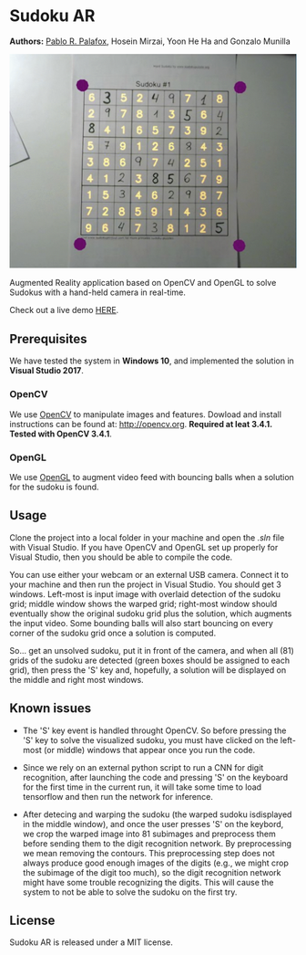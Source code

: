 # Sudoku AR
**Authors:** [Pablo R. Palafox](https://pablorpalafox.github.io/), Hosein Mirzai, Yoon He Ha and Gonzalo Munilla

<p align="center">
  <img src="/assets/images/sudoku.gif" alt="sudokuAR">
</p>

Augmented Reality application based on OpenCV and OpenGL to solve Sudokus with a hand-held camera in real-time.

Check out a live demo [HERE](https://youtu.be/zCkyr1kkrqw).

## Prerequisites
We have tested the system in **Windows 10**, and implemented the solution in **Visual Studio 2017**.

### OpenCV
We use [OpenCV](http://opencv.org) to manipulate images and features. Dowload and install instructions can be found at: http://opencv.org. **Required at leat 3.4.1. Tested with OpenCV 3.4.1**.

### OpenGL
We use [OpenGL](http://opencv.org) to augment video feed with bouncing balls when a solution for the sudoku is found.

## Usage
Clone the project into a local folder in your machine and open the _.sln_ file with Visual Studio. If you have OpenCV and OpenGL set up properly for Visual Studio, then you should be able to compile the code.

You can use either your webcam or an external USB camera. Connect it to your machine and then run the project in Visual Studio. You should get 3 windows. Left-most is input image with overlaid detection of the sudoku grid; middle window shows the warped grid; right-most window should eventually show the original sudoku grid plus the solution, which augments the input video. Some bounding balls will also start bouncing on every corner of the sudoku grid once a solution is computed.

So... get an unsolved sudoku, put it in front of the camera, and when all (81) grids of the sudoku are detected (green boxes should be assigned to each grid), then press the 'S' key and, hopefully, a solution will be displayed on the middle and right most windows.

## Known issues
- The 'S' key event is handled throught OpenCV. So before pressing the 'S' key to solve the visualized sudoku, you must have clicked on the left-most (or middle) windows that appear once you run the code.

- Since we rely on an external python script to run a CNN for digit recognition, after launching the code and pressing 'S' on the keyboard for the first time in the current run, it will take some time to load tensorflow and then run the network for inference.

- After detecing and warping the sudoku (the warped sudoku isdisplayed in the middle window), and once the user presses 'S' on the keybord, we crop the warped image into 81 subimages and preprocess them before sending them to the digit recognition network. By preprocessing we mean removing the contours. This preprocessing step does not always produce good enough images of the digits (e.g., we might crop the subimage of the digit too much), so the digit recognition network might have some trouble recognizing the digits. This will cause the system to not be able to solve the sudoku on the first try.

## License

Sudoku AR is released under a MIT license.
